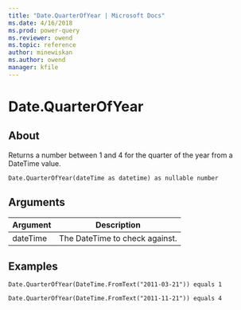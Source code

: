 ```yaml
---
title: "Date.QuarterOfYear | Microsoft Docs"
ms.date: 4/16/2018
ms.prod: power-query
ms.reviewer: owend
ms.topic: reference
author: minewiskan
ms.author: owend
manager: kfile
---
```

# Date.QuarterOfYear

  
## About  
Returns a number between 1 and 4 for the quarter of the year from a DateTime value.  
  
```  
Date.QuarterOfYear(dateTime as datetime) as nullable number  
```  
  
## Arguments  
  
|Argument|Description|  
|------------|---------------|  
|dateTime|The DateTime to check against.|  
  
## Examples  
  
```  
Date.QuarterOfYear(DateTime.FromText("2011-03-21")) equals 1  
```  
  
```  
Date.QuarterOfYear(DateTime.FromText("2011-11-21")) equals 4  
```  
